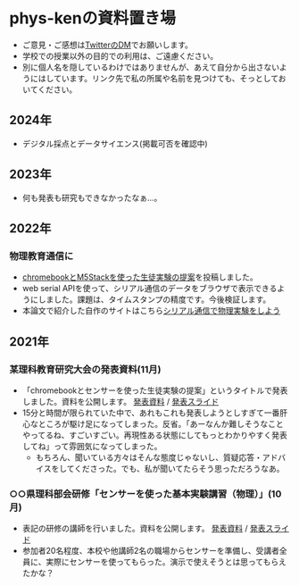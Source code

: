 # phys-kenの資料置き場

* ご意見・ご感想は[TwitterのDM](https://twitter.com/phys_ken)でお願いします。
* 学校での授業以外の目的での利用は、ご遠慮ください。
* 別に個人名を隠しているわけではありませんが、あえて自分から出さないようにはしています。リンク先で私の所属や名前を見つけても、そっとしておいてください。

## 2024年
* デジタル採点とデータサイエンス(掲載可否を確認中)

## 2023年
* 何も発表も研究もできなかったなぁ...。

## 2022年
### 物理教育通信に
* [chromebookとM5Stackを使った生徒実験の提案](https://www.jstage.jst.go.jp/article/apej/188/0/188_51/_article/-char/ja/)を投稿しました。
* web serial APIを使って、シリアル通信のデータをブラウザで表示できるようにしました。課題は、タイムスタンプの精度です。今後検証します。
* 本論文で紹介した自作のサイトはこちら[シリアル通信で物理実験をしよう](https://phys-ken.github.io/webserial_app/)

## 2021年
### 某理科教育研究大会の発表資料(11月)
* 「chromebookとセンサーを使った生徒実験の提案」というタイトルで発表しました。資料を公開します。
[発表資料](https://phys-ken.github.io/phys-ken/datas/20211119_paper.pdf) / [発表スライド](https://phys-ken.github.io/phys-ken/datas/20211119_slide.pdf)
* 15分と時間が限られていた中で、あれもこれも発表しようとしすぎて一番肝心なところが駆け足になってしまった。反省。「あーなんか難しそうなことやってるね、すごいすごい。再現性ある状態にしてもっとわかりやすく発表してね」って雰囲気になってしまった。
  * もちろん、聞いている方々はそんな態度じゃないし、質疑応答・アドバイスをしてくださった。でも、私が聞いてたらそう思っただろうなあ。

### ○○県理科部会研修「センサーを使った基本実験講習（物理）」(10月)
* 表記の研修の講師を行いました。資料を公開します。
[発表資料](https://phys-ken.github.io/phys-ken/datas/20211021_paper.pdf) / [発表スライド](https://phys-ken.github.io/phys-ken/datas/20211021_slide.pdf)
* 参加者20名程度、本校や他講師2名の職場からセンサーを準備し、受講者全員に、実際にセンサーを使ってもらった。演示で使えそうとは思ってもらえたかな？
